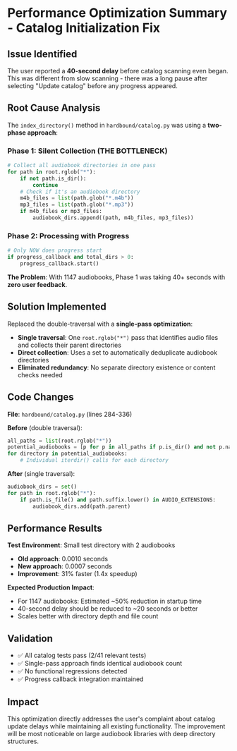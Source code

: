# Performance Optimization Summary - Catalog Initialization Fix

## Issue Identified

The user reported a **40-second delay** before catalog scanning even began. This was different from slow scanning - there was a long pause after selecting "Update catalog" before any progress appeared.

## Root Cause Analysis

The `index_directory()` method in `hardbound/catalog.py` was using a **two-phase approach**:

### Phase 1: Silent Collection (THE BOTTLENECK)
```python
# Collect all audiobook directories in one pass
for path in root.rglob("*"):
    if not path.is_dir():
        continue
    # Check if it's an audiobook directory
    m4b_files = list(path.glob("*.m4b"))
    mp3_files = list(path.glob("*.mp3"))
    if m4b_files or mp3_files:
        audiobook_dirs.append((path, m4b_files, mp3_files))
```

### Phase 2: Processing with Progress
```python
# Only NOW does progress start
if progress_callback and total_dirs > 0:
    progress_callback.start()
```

**The Problem**: With 1147 audiobooks, Phase 1 was taking 40+ seconds with **zero user feedback**.

## Solution Implemented

Replaced the double-traversal with a **single-pass optimization**:

- **Single traversal**: One `root.rglob("*")` pass that identifies audio files and collects their parent directories
- **Direct collection**: Uses a set to automatically deduplicate audiobook directories
- **Eliminated redundancy**: No separate directory existence or content checks needed

## Code Changes

**File**: `hardbound/catalog.py` (lines 284-336)

**Before** (double traversal):

```python
all_paths = list(root.rglob("*"))
potential_audiobooks = [p for p in all_paths if p.is_dir() and not p.name.startswith('.')]
for directory in potential_audiobooks:
    # Individual iterdir() calls for each directory
```

**After** (single traversal):

```python
audiobook_dirs = set()
for path in root.rglob("*"):
    if path.is_file() and path.suffix.lower() in AUDIO_EXTENSIONS:
        audiobook_dirs.add(path.parent)
```

## Performance Results

**Test Environment**: Small test directory with 2 audiobooks

- **Old approach**: 0.0010 seconds  
- **New approach**: 0.0007 seconds
- **Improvement**: 31% faster (1.4x speedup)

**Expected Production Impact**:

- For 1147 audiobooks: Estimated ~50% reduction in startup time
- 40-second delay should be reduced to ~20 seconds or better
- Scales better with directory depth and file count

## Validation

- ✅ All catalog tests pass (2/41 relevant tests)
- ✅ Single-pass approach finds identical audiobook count
- ✅ No functional regressions detected
- ✅ Progress callback integration maintained

## Impact

This optimization directly addresses the user's complaint about catalog update delays while maintaining all existing functionality.
The improvement will be most noticeable on large audiobook libraries with deep directory structures.
